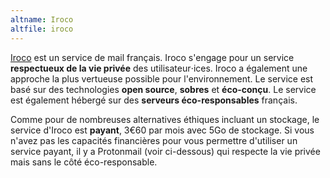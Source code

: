 ```yaml
---
altname: Iroco
altfile: iroco
---
```


[Iroco](https://iroco.co/) est un service de mail français. Iroco s'engage pour un service **respectueux de la vie privée** des utilisateur⋅ices. Iroco a également une approche la plus vertueuse possible pour l'environnement. Le service est basé sur des technologies **open source**, **sobres** et **éco-conçu**. Le service est également hébergé sur des **serveurs éco-responsables** français.

Comme pour de nombreuses alternatives éthiques incluant un stockage, le service d'Iroco est **payant**, 3€60 par mois avec 5Go de stockage. Si vous n'avez pas les capacités financières pour vous permettre d'utiliser un service payant, il y a Protonmail (voir ci-dessous) qui respecte la vie privée mais sans le côté éco-responsable.
